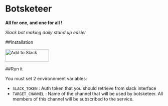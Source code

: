 # Botsketeer

**All for one, and one for all !**

*Slack bot making daily stand up easier*

##Installation

<a href="https://slack.com/oauth/authorize?scope=incoming-webhook,bot&client_id=3672097045.306718513670"><img alt="Add to Slack" height="40" width="139" src="https://platform.slack-edge.com/img/add_to_slack.png" srcset="https://platform.slack-edge.com/img/add_to_slack.png 1x, https://platform.slack-edge.com/img/add_to_slack@2x.png 2x" /></a>

##Run it

You must set 2 environnment variables:
- `SLACK_TOKEN` : Auth token that you should retrieve from slack interface
- `TARGET_CHANNEL` : Name of the channel that will be used by botsketeer. All members of this channel will be subscribed to the service.
